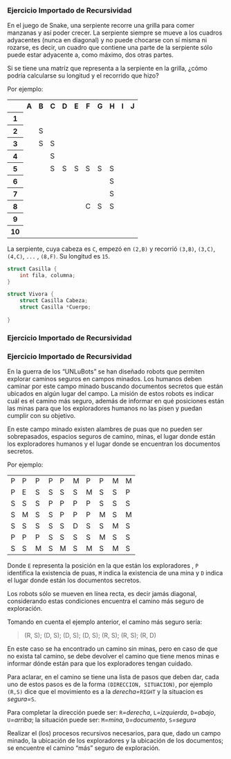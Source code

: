 ### Ejercicio Importado de Recursividad

En el juego de Snake, una serpiente recorre una grilla para comer manzanas y así poder crecer. La serpiente siempre se mueve a los cuadros adyacentes (nunca en diagonal) y no puede chocarse con sí misma ni rozarse, es decir, un cuadro que contiene una parte de la serpiente sólo puede estar adyacente a, como máximo, dos otras partes.

Si se tiene una matríz que representa a la serpiente en la grilla, ¿cómo podría calcularse su longitud y el recorrido que hizo?

Por ejemplo:
<table>
    <tr><th> </th><th>A</th><th>B</th><th>C</th><th>D</th><th>E</th><th>F</th><th>G</th><th>H</th><th>I</th><th>J</th></tr>
    <tr><th>1</th><td> </td><td> </td><td> </td><td> </td><td> </td><td> </td><td> </td><td> </td><td> </td><td>&nbsp;</td></tr>
    <tr><th>2</th><td> </td><td>S</td><td> </td><td> </td><td> </td><td> </td><td> </td><td> </td><td> </td><td>&nbsp;</td></tr>
    <tr><th>3</th><td> </td><td>S</td><td>S</td><td> </td><td> </td><td> </td><td> </td><td> </td><td> </td><td>&nbsp;</td></tr>
    <tr><th>4</th><td> </td><td> </td><td>S</td><td> </td><td> </td><td> </td><td> </td><td> </td><td> </td><td>&nbsp;</td></tr>
    <tr><th>5</th><td> </td><td> </td><td>S</td><td>S</td><td>S</td><td>S</td><td>S</td><td>S</td><td> </td><td>&nbsp;</td></tr>
    <tr><th>6</th><td> </td><td> </td><td> </td><td> </td><td> </td><td> </td><td> </td><td>S</td><td> </td><td>&nbsp;</td></tr>
    <tr><th>7</th><td> </td><td> </td><td> </td><td> </td><td> </td><td> </td><td> </td><td>S</td><td> </td><td>&nbsp;</td></tr>
    <tr><th>8</th><td> </td><td> </td><td> </td><td> </td><td> </td><td>C</td><td>S</td><td>S</td><td> </td><td>&nbsp;</td></tr>
    <tr><th>9</th><td> </td><td> </td><td> </td><td> </td><td> </td><td> </td><td> </td><td> </td><td> </td><td>&nbsp;</td></tr>
    <tr><th>10</th><td> </td><td> </td><td> </td><td> </td><td> </td><td> </td><td> </td><td> </td><td> </td><td>&nbsp;</td></tr>
</table>

La serpiente, cuya cabeza es `C`, empezó en `(2,B)` y recorrió `(3,B)`, `(3,C)`, `(4,C)`, `...` , `(8,F)`. Su longitud
es `15`.

```c
struct Casilla {
    int fila, columna;
}

struct Vivora {
    struct Casilla Cabeza;
    struct Casilla *Cuerpo;
    
}
```

### Ejercicio Importado de Recursividad



### Ejercicio Importado de Recursividad

En la guerra de los “UNLuBots” se han diseñado robots que permiten explorar caminos seguros en campos minados. Los humanos deben caminar por este campo minado buscando documentos secretos que están ubicados en algún lugar del campo. La misión de estos robots es indicar cuál es el camino más seguro, además de informar en qué posiciones están las minas para que los exploradores humanos no las pisen y puedan cumplir con su objetivo.

En este campo minado existen alambres de puas que no pueden ser sobrepasados, espacios seguros de camino, minas, el lugar donde están los exploradores humanos y el lugar donde se encuentran los documentos secretos.

Por ejemplo:
<table align="center">
    <tr>
        <td>P</td>
        <td>P</td>
        <td>P</td>
        <td>P</td>
        <td>P</td>
        <td>M</td>
        <td>P</td>
        <td>P</td>
        <td>M</td>
        <td>M</td>
    </tr>  
    <tr>
        <td>P</td>
        <td>E</td>
        <td>S</td>
        <td>S</td>
        <td>S</td>
        <td>S</td>
        <td>M</td>
        <td>S</td>
        <td>S</td>
        <td>P</td>
    </tr>
    <tr>
        <td>S</td>
        <td>S</td>
        <td>S</td>
        <td>P</td>
        <td>P</td>
        <td>P</td>
        <td>P</td>
        <td>S</td>
        <td>S</td>
        <td>S</td>
    </tr>
    <tr>
        <td>S</td>
        <td>M</td>
        <td>S</td>
        <td>S</td>
        <td>P</td>
        <td>P</td>
        <td>P</td>
        <td>M</td>
        <td>S</td>
        <td>M</td>
    </tr>  
    <tr>
        <td>S</td>
        <td>S</td>
        <td>S</td>
        <td>S</td>
        <td>S</td>
        <td>D</td>
        <td>S</td>
        <td>S</td>
        <td>M</td>
        <td>S</td>
    </tr>    
    <tr>
        <td>P</td>
        <td>P</td>
        <td>P</td>
        <td>S</td>
        <td>S</td>
        <td>S</td>
        <td>S</td>
        <td>M</td>
        <td>S</td>
        <td>S</td>
    </tr>
    <tr>
        <td>S</td>
        <td>S</td>
        <td>M</td>
        <td>S</td>
        <td>M</td>
        <td>S</td>
        <td>M</td>
        <td>S</td>
        <td>M</td>
        <td>S</td>
    </tr>
</table>

Donde `E` representa la posición en la que están los exploradores , `P` identifica la existencia de puas, `M` indica la existencia de una mina y `D` indica el lugar donde están los documentos secretos.

Los robots sólo se mueven en línea recta, es decir jamás diagonal, considerando estas condiciones encuentra el camino más seguro de exploración.

Tomando en cuenta el ejemplo anterior, el camino más seguro sería:

> (R, S); (D, S); (D, S); (D, S); (R, S); (R, S); (R, D)

En este caso se ha encontrado un camino sin minas, pero en caso de que no exista tal camino, se debe devolver el camino que tiene menos minas e informar dónde están para que los exploradores tengan cuidado.

Para aclarar, en el camino se tiene una lista de pasos que deben dar, cada uno de estos pasos es de la forma `(DIRECCION, SITUACION)`, por ejemplo `(R,S)` dice que el movimiento es a la *derecha=*`RIGHT` y la situacion es *segura=*`S`. 

Para completar la dirección puede ser: `R`*=derecha*, `L`*=izquierda*, `D`*=abajo*, `U`*=arriba*; la situación puede ser: `M`*=mina*, `D`*=documento*, `S`*=segura*

Realizar el (los) procesos recursivos necesarios, para que, dado un campo minado, la ubicación de los exploradores y la ubicación de los documentos; se encuentre el camino “más” seguro de exploración.
